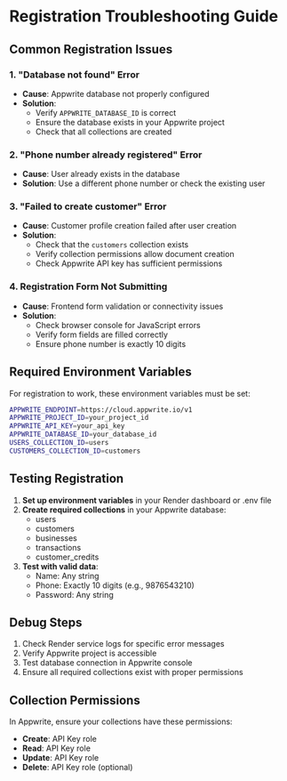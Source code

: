 # Registration Troubleshooting Guide

## Common Registration Issues

### 1. "Database not found" Error
- **Cause**: Appwrite database not properly configured
- **Solution**: 
  - Verify `APPWRITE_DATABASE_ID` is correct
  - Ensure the database exists in your Appwrite project
  - Check that all collections are created

### 2. "Phone number already registered" Error  
- **Cause**: User already exists in the database
- **Solution**: Use a different phone number or check the existing user

### 3. "Failed to create customer" Error
- **Cause**: Customer profile creation failed after user creation
- **Solution**: 
  - Check that the `customers` collection exists
  - Verify collection permissions allow document creation
  - Check Appwrite API key has sufficient permissions

### 4. Registration Form Not Submitting
- **Cause**: Frontend form validation or connectivity issues
- **Solution**:
  - Check browser console for JavaScript errors
  - Verify form fields are filled correctly
  - Ensure phone number is exactly 10 digits

## Required Environment Variables

For registration to work, these environment variables must be set:

```bash
APPWRITE_ENDPOINT=https://cloud.appwrite.io/v1
APPWRITE_PROJECT_ID=your_project_id
APPWRITE_API_KEY=your_api_key
APPWRITE_DATABASE_ID=your_database_id
USERS_COLLECTION_ID=users
CUSTOMERS_COLLECTION_ID=customers
```

## Testing Registration

1. **Set up environment variables** in your Render dashboard or .env file
2. **Create required collections** in your Appwrite database:
   - users
   - customers  
   - businesses
   - transactions
   - customer_credits
3. **Test with valid data**:
   - Name: Any string
   - Phone: Exactly 10 digits (e.g., 9876543210)
   - Password: Any string

## Debug Steps

1. Check Render service logs for specific error messages
2. Verify Appwrite project is accessible
3. Test database connection in Appwrite console
4. Ensure all required collections exist with proper permissions

## Collection Permissions

In Appwrite, ensure your collections have these permissions:
- **Create**: API Key role
- **Read**: API Key role  
- **Update**: API Key role
- **Delete**: API Key role (optional)
